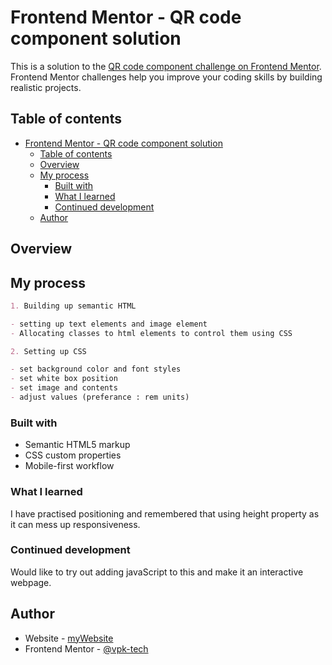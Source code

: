 # Frontend Mentor - QR code component solution

This is a solution to the [QR code component challenge on Frontend Mentor](https://www.frontendmentor.io/challenges/qr-code-component-iux_sIO_H). Frontend Mentor challenges help you improve your coding skills by building realistic projects.

## Table of contents

- [Frontend Mentor - QR code component solution](#frontend-mentor---qr-code-component-solution)
  - [Table of contents](#table-of-contents)
  - [Overview](#overview)
  - [My process](#my-process)
    - [Built with](#built-with)
    - [What I learned](#what-i-learned)
    - [Continued development](#continued-development)
  - [Author](#author)

## Overview

## My process

```markdown
1. Building up semantic HTML

- setting up text elements and image element
- Allocating classes to html elements to control them using CSS

2. Setting up CSS

- set background color and font styles
- set white box position
- set image and contents
- adjust values (preferance : rem units)
```

### Built with

- Semantic HTML5 markup
- CSS custom properties
- Mobile-first workflow

### What I learned

I have practised positioning and remembered that using height property as it can mess up responsiveness.

### Continued development

Would like to try out adding javaScript to this and make it an interactive webpage.

## Author

- Website - [myWebsite](https://vpk-tech.github.io/portfolio)
- Frontend Mentor - [@vpk-tech](https://www.frontendmentor.io/profile/vpk-tech)
